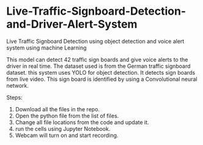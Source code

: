 # Live-Traffic-Signboard-Detection-and-Driver-Alert-System
Live Traffic Signboard Detection using object detection and voice alert system using machine Learning

This model can detect 42 traffic sign boards and give voice alerts to the driver in real time. The dataset used is from the German traffic signboard dataset.
this system uses YOLO for object detection. It detects sign boards from live video.
This sign board is identified by  using a Convolutional neural network.


Steps:
1. Download all the files in  the repo.
2. Open the python file from the list of files.
3. Change all file locations from the code and update it.
4. run the cells using Jupyter Notebook.
5. Webcam will turn  on and start recording.
